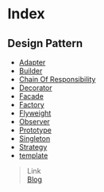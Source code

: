 # Index

## Design Pattern

- [Adapter](src/com/edlison/design/adapter)
- [Builder](src/com/edlison/design/builder)
- [Chain Of Responsibility](src/com/edlison/design/chainofresponsibility)
- [Decorator](src/com/edlison/design/decorator)
- [Facade](src/com/edlison/design/facade)
- [Factory](src/com/edlison/design/factory)
- [Flyweight](src/com/edlison/design/flyweight)
- [Observer](src/com/edlison/design/observer)
- [Prototype](src/com/edlison/design/prototype)
- [Singleton](src/com/edlison/design/singleton)
- [Strategy](src/com/edlison/design/strategy)
- [template](src/com/edlison/design/template)

> Link  
> [Blog](http://edlison.com)